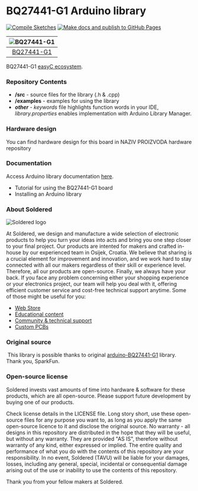 # BQ27441-G1 Arduino library

[![Compile Sketches](http://github-actions.40ants.com/e-radionicacom/Soldered-BQ27441-G1-Arduino-Library/matrix.svg?branch=dev&only=Compile%20Sketches)](https://github.com/e-radionicacom/Soldered-BQ27441-G1-Arduino-Library/actions/workflows/compile_test.yml)
[![Make docs and publish to GitHub Pages](https://github.com/e-radionicacom/Soldered-BQ27441-G1-Arduino-Library/actions/workflows/make_docs.yml/badge.svg?branch=dev)](https://github.com/e-radionicacom/Soldered-BQ27441-G1-Arduino-Library/actions/workflows/make_docs.yml)

| ![BQ27441-G1](https://upload.wikimedia.org/wikipedia/commons/8/8f/Example_image.svg) |
| :---------------------------------------------------------------------------------------------: |
| [BQ27441-G1](https://www.solde.red/SKU)                                                            |

BQ27441-G1 [easyC ecosystem](https://www.soldered.com/easyC). 

### Repository Contents
- **/src** - source files for the library (.h & .cpp)
- **/examples** - examples for using the library
- ***other*** - *keywords* file highlights function words in your IDE, *library.properties* enables implementation with Arduino Library Manager.

### Hardware design
You can find hardware design for this board in NAZIV PROIZVODA hardware repository

### Documentation

Access Arduino library documentation [here](https://e-radionicacom.github.io/Soldered-BQ27441-G1-Arduino-Library/).

- Tutorial for using the BQ27441-G1 board
- Installing an Arduino library

### About Soldered
![Soldered logo](https://raw.githubusercontent.com/e-radionicacom/Soldered-Generic-Arduino-Library/dev/extras/Logo%20horizontal-2.svg)

At Soldered, we design and manufacture a wide selection of electronic products to help you turn your ideas into acts and bring you one step closer to your final project. Our products are intented for makers and crafted in-house by our experienced team in Osijek, Croatia. We believe that sharing is a crucial element for improvement and innovation, and we work hard to stay connected with all our makers regardless of their skill or experience level. Therefore, all our products are open-source. Finally, we always have your back. If you face any problem concerning either your shopping experience or your electronics project, our team will help you deal with it, offering efficient customer service and cost-free technical support anytime. Some of those might be useful for you:

- [Web Store](https://www.soldered.com)
- [Educational content](https://learn.soldered.com)
- [Community & technical support](https://community.soldered.com)
- [Custom PCBs](https://pcb.soldered.com)


### Original source
​
This library is possible thanks to original [arduino-BQ27441-G1](https://github.com/sparkfun/SparkFun_BQ27441_Arduino_Library) library. Thank you, SparkFun. 


### Open-source license
Soldered invests vast amounts of time into hardware & software for these products, which are all open-source. Please support future development by buying one of our products. 

Check license details in the LICENSE file. Long story short, use these open-source files for any purpose you want to, as long as you apply the same open-source licence to it and disclose the original source. No warranty - all designs in this repository are distributed in the hope that they will be useful, but without any warranty. They are provided "AS IS", therefore without warranty of any kind, either expressed or implied. The entire quality and performance of what you do with the contents of this repository are your responsibility. In no event, Soldered (TAVU) will be liable for your damages, losses, including any general, special, incidental or consequential damage arising out of the use or inability to use the contents of this repository. 

Thank you from your fellow makers at Soldered.

